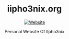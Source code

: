 <div align="center">

# iipho3nix.org

[![Website](https://img.shields.io/website?style=for-the-badge&down_color=red&down_message=offline&up_color=blue&up_message=online&url=https%3A%2F%2FIIpho3nix.org)](https://iipho3nix.org)

Personal Website Of IIpho3nix

</div>
